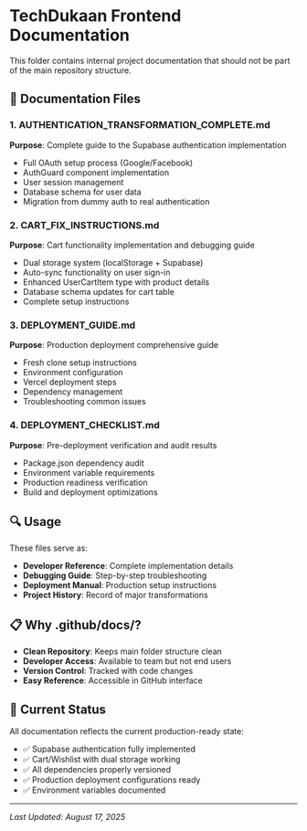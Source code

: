 # TechDukaan Frontend Documentation

This folder contains internal project documentation that should not be part of the main repository structure.

## 📁 Documentation Files

### 1. AUTHENTICATION_TRANSFORMATION_COMPLETE.md

**Purpose**: Complete guide to the Supabase authentication implementation

- Full OAuth setup process (Google/Facebook)
- AuthGuard component implementation
- User session management
- Database schema for user data
- Migration from dummy auth to real authentication

### 2. CART_FIX_INSTRUCTIONS.md

**Purpose**: Cart functionality implementation and debugging guide

- Dual storage system (localStorage + Supabase)
- Auto-sync functionality on user sign-in
- Enhanced UserCartItem type with product details
- Database schema updates for cart table
- Complete setup instructions

### 3. DEPLOYMENT_GUIDE.md

**Purpose**: Production deployment comprehensive guide

- Fresh clone setup instructions
- Environment configuration
- Vercel deployment steps
- Dependency management
- Troubleshooting common issues

### 4. DEPLOYMENT_CHECKLIST.md

**Purpose**: Pre-deployment verification and audit results

- Package.json dependency audit
- Environment variable requirements
- Production readiness verification
- Build and deployment optimizations

## 🔍 Usage

These files serve as:

- **Developer Reference**: Complete implementation details
- **Debugging Guide**: Step-by-step troubleshooting
- **Deployment Manual**: Production setup instructions
- **Project History**: Record of major transformations

## 📋 Why .github/docs/?

- **Clean Repository**: Keeps main folder structure clean
- **Developer Access**: Available to team but not end users
- **Version Control**: Tracked with code changes
- **Easy Reference**: Accessible in GitHub interface

## 🚀 Current Status

All documentation reflects the current production-ready state:

- ✅ Supabase authentication fully implemented
- ✅ Cart/Wishlist with dual storage working
- ✅ All dependencies properly versioned
- ✅ Production deployment configurations ready
- ✅ Environment variables documented

---

_Last Updated: August 17, 2025_
